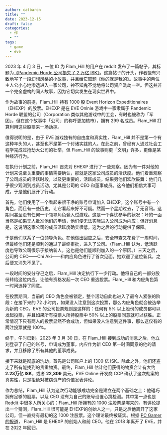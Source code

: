 ```yaml
---
author: catbaron
title: ""
date: 2023-12-15
draft: false
categories:
  - 作
  - ""
tags:
  - game
  - eve
---
```


2023 年 4 月 3 日，一位 ID 为 Flam_Hill 的用户在 reddit 发布了一篇帖子，其标题为[《Pandemic Horde 公司损失了 2 万亿 ISK》](https://www.reddit.com/r/Eve/comments/12a6szd/pandemic_horde_corporation_looses_2_trillion_isk/)。这篇帖子的开头，作者饶有兴致地写了一段幻想风格的小故事，并且给它取题《你的就是我的》。故事中的两位主人公小心地渗透进入一家公司，神不知鬼不觉地将公司资产洗劫一空。但这并非一个完全虚构的同人故事，因为它切实发生在现实世界中。

作为故事的前提，Flam_Hill 持有 1000 股 Event Horizon Expeditionaires（EHEXP）的股票。EHEXP 是在  EVE Onlnie 游戏中一家隶属于 Pandemic Horde 联盟的公司（Corporation 类似其他游戏中的工会，有时也被称为「军团」，但在这个故事中「公司」的称呼更加核市），拥有 299 名成员。Flam_Hill 打算利用这些股票来一场劫掠。

值得说明的是，由于 EVE 游戏独有的自由度和真实性，Flam_Hill 并不是第一个有这种年头的人，甚至也不是第一个付诸实践的人。在此之前，曾经有人通过社会工程学完成过抢劫大公司的壮举，但 Flam_Hill 的故事则更「文明」许多，更像是某种经济行为。

在执行计划之前，Flam_Hill 首先对 EHEXP 进行了一些观察。因为有一件对他的计划来说至关重要的事情需要确认，那就是这家公司成员的活跃度。他们着重观察了公司成员的活跃时段，以及更重要的，活跃成员。结果另他们欢欣鼓舞：他们几乎很少观测到成员活动，尤其是公司的 CEO 和董事成员。这令他们相信大事可成，于是他们展开了行动。

首先，他们使用了一个看起来很干净的账号申请加入 EHEXP。这个账号中有一个角色，而且有一些历史，让它看起来好不可疑。然而一个星期过去，了无音讯。这期间甚至没有任何一个领导角色登入过游戏。这是一个喜忧参半的状况：坏的一面当然是如果无人批准他们的申请，他们便无法实际进入公司成为内应；但好消息是，这说明这家公司的成员活跃度确实很低，这为之后的行动提供了保障。

于是他们联系了一位领导角色。在他做出回应之后，安全审查又花费了一周时间，但最终他们还是顺利的通过了最终审批，进入了公司。（Flam_Hill 认为，低活跃度也导致公司很乐于接纳新人，这也是他们能顺利加入的一个原因。）三天之后，公司的 CEO——Chi Aki——和内应角色进行了首次见面。她欢迎了这位新兵，之后便又消失不见了。

一段时间的安分守己之后，Flam_Hill 决定执行下一步行动。他将自己的一部分股份转给这位内应，让他有资格发起一次 CEO 重选投票。Flam_Hill 和内应角色第一时间选择了同意。

在投票期间，当前的 CEO 角色会被锁定，整个活动自此也进入了最令人紧张的阶段：在接下来的 72 小时内，如果没人注意到这次投票，那么内应角色就会被选举为新的 CEO。EVE 的公司投票规则是这样的：任何有 5% 以上股份的成员都可以发起投票，并且如果所有投票人所持股票中 50% 以上的股票同意就可以获胜。正常情况下只有两人的投票显然不会成功，但如果没人注意到这件事，那么这仅有的两注投票就是 100%。

终于，午时已到。2023 年 3 月 30 日，在 Flam_Hill 接到成功的消息之后，他立刻登录了自己的账号，申请成为董事。内应作为新 CEO 第一时间同意的他的请求，并且移除了所有其他的董事成员。

接下来就是彻底的洗劫。首先是公司账户上的 1300 亿 ISK。除此之外，他们还盗走了所有能找到的贵重物资。最终，Flam_Hill 估计他们获得的物资合计有大约 **2.23万亿 ISK**，或者 **22,309** 美元。EVE Online 开发商 CCP 确认了这次劫案的真实性，只是拒绝对被窃资产的价值发表评论。

作为总结，Flam_Hill 认为这次行动能够成功完全是建立在两个基础之上：他碰巧拥有足够的股票，以及 CEO 没有为自己的账号设置心跳检测。其中第一点也是 Reddit 中很多人所关心的：Flam_Hill 所拥有的 1000 注股票是哪来的。有评论提出一个猜测，Flam_Hill 很可能是 EHEXP的创始人之一，只是之后他离开了这家公司，但一直持有最初的这 1000 注股票。这个理论最终被证实。根据 [PC Gamer 的报道](https://www.pcgamer.com/eve-online-player-uses-obscure-rule-to-pull-off-the-biggest-heist-in-the-games-history/)， Flam_Hill 是 EHEXP 的创始人和前 CEO。他在 2018 年离开了 EVE，并在 2022 年回归。

